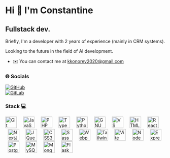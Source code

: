 # Hi 👋 I'm Constantine

Fullstack dev.
-------------------

Briefly, I'm a developer with 2 years of experience (mainly in CRM systems).

Looking to the future in the field of AI development.

* ✉️  You can contact me at [kkonorev2020@gmail.com](mailto:kkonorev2020@gmail.com)


### 🌐 Socials

[![GitHub](https://raw.githubusercontent.com/danielcranney/readme-generator/main/public/icons/socials/github.svg)](https://www.github.com/jcylemon)  
[![GitLab](https://raw.githubusercontent.com/danielcranney/readme-generator/main/public/icons/socials/gitlab.svg)](https://www.gitlab.com/jcylemon)


### Stack 💻

<p align="left">
    <span style="margin-right: 8px;"><img src="https://raw.githubusercontent.com/danielcranney/readme-generator/main/public/icons/skills/git-colored.svg" alt="Git" title="Git" width="36" height="36" /></span>
    <span style="margin: 0 8px;"><img src="https://raw.githubusercontent.com/danielcranney/readme-generator/main/public/icons/skills/javascript-colored.svg" alt="JavaScript" title="JavaScript" width="36" height="36" /></span>
    <span style="margin: 0 8px;"><img src="https://raw.githubusercontent.com/danielcranney/readme-generator/main/public/icons/skills/php-colored.svg" alt="PHP" title="PHP" width="36" height="36" /></span>
    <span style="margin: 0 8px;"><img src="https://raw.githubusercontent.com/danielcranney/readme-generator/main/public/icons/skills/typescript-colored.svg" alt="TypeScript" title="TypeScript" width="36" height="36" /></span>
    <span style="margin: 0 8px;"><img src="https://raw.githubusercontent.com/danielcranney/readme-generator/main/public/icons/skills/python-colored.svg" alt="Python" title="Python" width="36" height="36" /></span>
    <span style="margin: 0 8px;"><img src="https://raw.githubusercontent.com/danielcranney/readme-generator/main/public/icons/skills/gnubash-colored.svg" alt="GNU Bash" title="GNU Bash" width="36" height="36" /></span>
    <span style="margin: 0 8px;"><img src="https://raw.githubusercontent.com/danielcranney/readme-generator/main/public/icons/skills/visualstudiocode-colored.svg" alt="VS Code" title="VS Code" width="36" height="36" /></span>
    <span style="margin: 0 8px;"><img src="https://raw.githubusercontent.com/danielcranney/readme-generator/main/public/icons/skills/html5-colored.svg" alt="HTML5" title="HTML5" width="36" height="36" /></span>
    <span style="margin: 0 8px;"><img src="https://raw.githubusercontent.com/danielcranney/readme-generator/main/public/icons/skills/react-colored.svg" alt="React" title="React" width="36" height="36" /></span>
    <span style="margin: 0 8px;"><img src="https://raw.githubusercontent.com/danielcranney/readme-generator/main/public/icons/skills/nextjs-colored-dark.svg" alt="NextJs" title="NextJs" width="36" height="36" /></span>
    <span style="margin: 0 8px;"><img src="https://raw.githubusercontent.com/danielcranney/readme-generator/main/public/icons/skills/jquery-colored.svg" alt="JQuery" title="JQuery" width="36" height="36" /></span>
    <span style="margin: 0 8px;"><img src="https://raw.githubusercontent.com/danielcranney/readme-generator/main/public/icons/skills/css3-colored.svg" alt="CSS3" title="CSS3" width="36" height="36" /></span>
    <span style="margin: 0 8px;"><img src="https://raw.githubusercontent.com/danielcranney/readme-generator/main/public/icons/skills/sass-colored.svg" alt="Sass" title="Sass" width="36" height="36" /></span>
    <span style="margin: 0 8px;"><img src="https://raw.githubusercontent.com/danielcranney/readme-generator/main/public/icons/skills/webpack-colored.svg" alt="Webpack" title="Webpack" width="36" height="36" /></span>
    <span style="margin: 0 8px;"><img src="https://raw.githubusercontent.com/danielcranney/readme-generator/main/public/icons/skills/tailwindcss-colored.svg" alt="TailwindCSS" title="TailwindCSS" width="36" height="36" /></span>
    <span style="margin: 0 8px;"><img src="https://raw.githubusercontent.com/danielcranney/readme-generator/main/public/icons/skills/vite-colored.svg" alt="Vite" title="Vite" width="36" height="36" /></span>
    <span style="margin: 0 8px;"><img src="https://raw.githubusercontent.com/danielcranney/readme-generator/main/public/icons/skills/nodejs-colored.svg" alt="NodeJS" title="NodeJS" width="36" height="36" /></span>
    <span style="margin: 0 8px;"><img src="https://raw.githubusercontent.com/danielcranney/readme-generator/main/public/icons/skills/express-colored-dark.svg" alt="Express" title="Express" width="36" height="36" /></span>
    <span style="margin: 0 8px;"><img src="https://raw.githubusercontent.com/danielcranney/readme-generator/main/public/icons/skills/postgresql-colored.svg" alt="PostgreSQL" title="PostgreSQL" width="36" height="36" /></span>
    <span style="margin: 0 8px;"><img src="https://raw.githubusercontent.com/danielcranney/readme-generator/main/public/icons/skills/mysql-colored.svg" alt="MySQL" title="MySQL" width="36" height="36" /></span>
    <span style="margin: 0 8px;"><img src="https://raw.githubusercontent.com/danielcranney/readme-generator/main/public/icons/skills/mongodb-colored.svg" alt="MongoDB" title="MongoDB" width="36" height="36" /></span>
    <span style="margin: 0 8px;"><img src="https://raw.githubusercontent.com/danielcranney/readme-generator/main/public/icons/skills/flask-colored-dark.svg" title="Flask" width="36" height="36" /></span>
</p>
